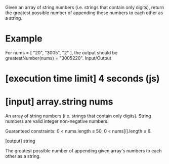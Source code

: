 Given an array of string numbers (i.e. strings that contain only digits), return the greatest possible number of appending these numbers to each other as a string.

# Example

For nums = [ "20", "3005", "2" ], the output should be
greatestNumber(nums) = "3005220".
Input/Output

# [execution time limit] 4 seconds (js)

# [input] array.string nums

An array of string numbers (i.e. strings that contain only digits).
String numbers are valid integer non-negative numbers.

Guaranteed constraints:
0 < nums.length ≤ 50,
0 < nums[i].length ≤ 6.

[output] string

The greatest possible number of appending given array's numbers to each other as a string.
